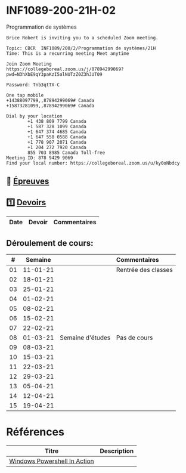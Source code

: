 # INF1089-200-21H-02
Programmation de systèmes

```
Brice Robert is inviting you to a scheduled Zoom meeting.

Topic: CBCR  INF1089/200/2/Programmation de systèmes/21H
Time: This is a recurring meeting Meet anytime

Join Zoom Meeting
https://collegeboreal.zoom.us/j/87894299069?pwd=N3hXbE9qY3paKzI5alNUTzZ0Z3hJUT09

Password: Tnb3qtTX-C

One tap mobile
+14388097799,,87894299069# Canada
+15873281099,,87894299069# Canada

Dial by your location
        +1 438 809 7799 Canada
        +1 587 328 1099 Canada
        +1 647 374 4685 Canada
        +1 647 558 0588 Canada
        +1 778 907 2071 Canada
        +1 204 272 7920 Canada
        855 703 8985 Canada Toll-free
Meeting ID: 878 9429 9069
Find your local number: https://collegeboreal.zoom.us/u/ky0oNbdcy
```

## :date: [Épreuves](.epreuves)

## :one: [Devoirs](Devoirs)

| Date       | Devoir                  |     Commentaires                                                                   |
|:----------:|:------------------------|:-----------------------------------------------------------------------------------|


## Déroulement de cours:

|# | Semaine|                                          |     Commentaires                                                   |
|--|:------:|:-----------------------------------------|:-------------------------------------------------------------------|
|01|11-01-21|                                          | Rentrée des classes                                                |
|02|18-01-21|                                          |                                                                    |
|03|25-01-21|                                          |                                                                    |
|04|01-02-21|                                          |                                                                    |
|05|08-02-21|                                          |                                                                    |
|06|15-02-21|                                          |                                                                    |
|07|22-02-21|                                          |                                                                    |
|08|01-03-21| Semaine d'études                         | Pas de cours                                                       |
|09|08-03-21|                                          |                                                                    |
|10|15-03-21|                                          |                                                                    |
|11|22-03-21|                                          |                                                                    |
|12|29-03-21|                                          |                                                                    |
|13|05-04-21|                                          |                                                                    |
|14|12-04-21|                                          |                                                                    |
|15|19-04-21|                                          |                                                                    |

# Références


| Titre | Description |
|----------------------------------------------------------------------------------------------------------|-------------|
| [Windows Powershell In Action](https://www.manning.com/books/windows-powershell-in-action-third-edition) | |
